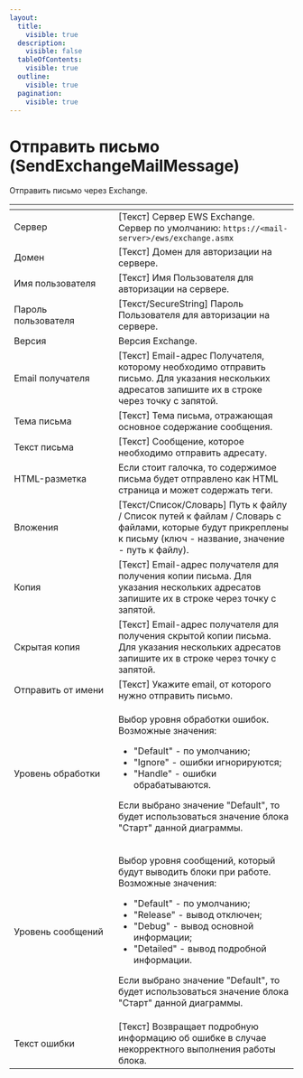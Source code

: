 ```yaml
---
layout:
  title:
    visible: true
  description:
    visible: false
  tableOfContents:
    visible: true
  outline:
    visible: true
  pagination:
    visible: true
---
```


# Отправить письмо (SendExchangeMailMessage)

Отправить письмо через Exchange.

<table data-header-hidden><thead><tr><th width="197"></th><th width="347"></th></tr></thead><tbody><tr><td>Сервер</td><td>[Текст] Сервер EWS Exchange. Сервер по умолчанию: <code>https://&#x3C;mail-server>/ews/exchange.asmx</code></td></tr><tr><td>Домен</td><td>[Текст] Домен для авторизации на сервере.</td></tr><tr><td>Имя пользователя</td><td>[Текст] Имя Пользователя для авторизации на сервере.</td></tr><tr><td>Пароль пользователя</td><td>[Текст/SecureString] Пароль Пользователя для авторизации на сервере.</td></tr><tr><td>Версия</td><td>Версия Exchange.</td></tr><tr><td>Email получателя</td><td>[Текст] Email-адрес Получателя, которому необходимо отправить письмо. Для указания нескольких адресатов запишите их в строке через точку с запятой.</td></tr><tr><td>Тема письма</td><td>[Текст] Тема письма, отражающая основное содержание сообщения.</td></tr><tr><td>Текст письма</td><td>[Текст] Сообщение, которое необходимо отправить адресату.</td></tr><tr><td>HTML-разметка</td><td>Если стоит галочка, то содержимое письма будет отправлено как HTML страница и может содержать теги.</td></tr><tr><td>Вложения</td><td>[Текст/Список/Словарь] Путь к файлу / Список путей к файлам / Словарь с файлами, которые будут прикреплены к письму (ключ - название, значение - путь к файлу).</td></tr><tr><td>Копия</td><td>[Текст] Email-адрес получателя для получения копии письма. Для указания нескольких адресатов запишите их в строке через точку с запятой.</td></tr><tr><td>Скрытая копия</td><td>[Текст] Email-адрес получателя для получения скрытой копии письма. Для указания нескольких адресатов запишите их в строке через точку с запятой.</td></tr><tr><td>Отправить от имени</td><td>[Текст] Укажите email, от которого нужно отправить письмо.</td></tr><tr><td>Уровень обработки</td><td><p>Выбор уровня обработки ошибок. Возможные значения: </p><ul><li>"Default" - по умолчанию; </li><li>"Ignore" - ошибки игнорируются; </li><li>"Handle" - ошибки обрабатываются. </li></ul><p>Если выбрано значение "Default", то будет использоваться значение блока "Старт" данной диаграммы.</p></td></tr><tr><td>Уровень сообщений</td><td><p>Выбор уровня сообщений, который будут выводить блоки при работе. Возможные значения: </p><ul><li>"Default" - по умолчанию; </li><li>"Release" - вывод отключен; </li><li>"Debug" - вывод основной информации; </li><li>"Detailed" - вывод подробной информации. </li></ul><p>Если выбрано значение "Default", то будет использоваться значение блока "Старт" данной диаграммы.</p></td></tr><tr><td>Текст ошибки</td><td>[Текст] Возвращает подробную информацию об ошибке в случае некорректного выполнения работы блока.</td></tr></tbody></table>
